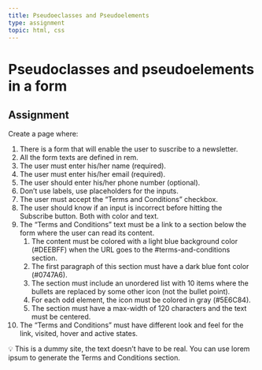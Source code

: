 ```yaml
---
title: Pseudoeclasses and Pseudoelements
type: assignment
topic: html, css
---
```


# Pseudoclasses and pseudoelements in a form

## Assignment

Create a page where:

1. There is a form that will enable the user to suscribe to a newsletter.
2. All the form texts are defined in rem.
3. The user must enter his/her name (required).
4. The user must enter his/her email (required).
5. The user should enter his/her phone number (optional).
6. Don’t use labels, use placeholders for the inputs.
7. The user must accept the “Terms and Conditions” checkbox.
8. The user should know if an input is incorrect before hitting the Subscribe button. Both with color and text.
9. The “Terms and Conditions” text must be a link to a section below the form where the user can read its content.
   1. The content must be colored with a light blue background color (#DEEBFF) when the URL goes to the #terms-and-conditions section.
   2. The first paragraph of this section must have a dark blue font color (#0747A6).
   3. The section must include an unordered list with 10 items where the bullets are replaced by some other icon (not the bullet point).
   4. For each odd element, the icon must be colored in gray (#5E6C84).
   5. The section must have a max-width of 120 characters and the text must be centered.
10. The “Terms and Conditions” must have different look and feel for the link, visited, hover and active states.

💡 This is a dummy site, the text doesn’t have to be real. You can use lorem ipsum to generate the Terms and Conditions section.
